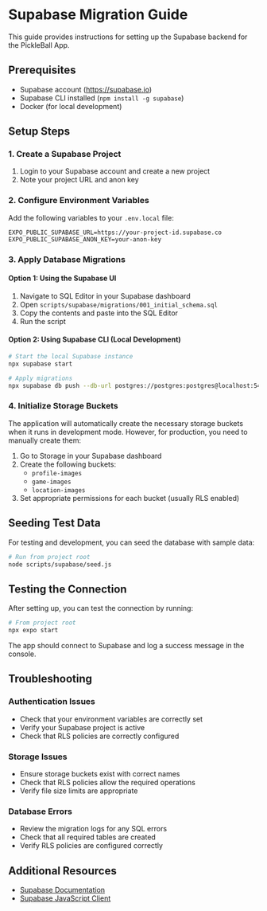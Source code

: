 # Supabase Migration Guide

This guide provides instructions for setting up the Supabase backend for the PickleBall App.

## Prerequisites

- Supabase account (https://supabase.io)
- Supabase CLI installed (`npm install -g supabase`)
- Docker (for local development)

## Setup Steps

### 1. Create a Supabase Project

1. Login to your Supabase account and create a new project
2. Note your project URL and anon key

### 2. Configure Environment Variables

Add the following variables to your `.env.local` file:

```
EXPO_PUBLIC_SUPABASE_URL=https://your-project-id.supabase.co
EXPO_PUBLIC_SUPABASE_ANON_KEY=your-anon-key
```

### 3. Apply Database Migrations

#### Option 1: Using the Supabase UI

1. Navigate to SQL Editor in your Supabase dashboard
2. Open `scripts/supabase/migrations/001_initial_schema.sql`
3. Copy the contents and paste into the SQL Editor
4. Run the script

#### Option 2: Using Supabase CLI (Local Development)

```bash
# Start the local Supabase instance
npx supabase start

# Apply migrations
npx supabase db push --db-url postgres://postgres:postgres@localhost:54322/postgres
```

### 4. Initialize Storage Buckets

The application will automatically create the necessary storage buckets when it runs in development mode. However, for production, you need to manually create them:

1. Go to Storage in your Supabase dashboard
2. Create the following buckets:
   - `profile-images`
   - `game-images`
   - `location-images`
3. Set appropriate permissions for each bucket (usually RLS enabled)

## Seeding Test Data

For testing and development, you can seed the database with sample data:

```bash
# Run from project root
node scripts/supabase/seed.js
```

## Testing the Connection

After setting up, you can test the connection by running:

```bash
# From project root
npx expo start
```

The app should connect to Supabase and log a success message in the console.

## Troubleshooting

### Authentication Issues

- Check that your environment variables are correctly set
- Verify your Supabase project is active
- Check that RLS policies are correctly configured

### Storage Issues

- Ensure storage buckets exist with correct names
- Check that RLS policies allow the required operations
- Verify file size limits are appropriate

### Database Errors

- Review the migration logs for any SQL errors
- Check that all required tables are created
- Verify RLS policies are configured correctly

## Additional Resources

- [Supabase Documentation](https://supabase.io/docs)
- [Supabase JavaScript Client](https://supabase.io/docs/reference/javascript/) 